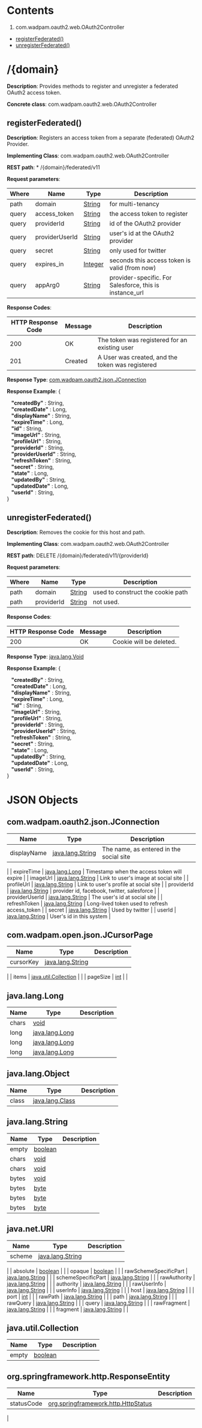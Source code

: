<!-- Table of Contents ---------------------------------------------------->
Contents
========
1. com.wadpam.oauth2.web.OAuth2Controller
  * [registerFederated()](#registerfederated)
  * [unregisterFederated()](#unregisterfederated)

<!-- Resource: /person ---------------------------------------------------->
/{domain}
============

**Description**: Provides methods to register and unregister a federated OAuth2 access token.

**Concrete class**: com.wadpam.oauth2.web.OAuth2Controller

<!-- Method: findByName() ---------------------------------------------------->		

registerFederated()
----------------

**Description**: Registers an access token from a separate (federated) OAuth2 Provider.

**Implementing Class**: com.wadpam.oauth2.web.OAuth2Controller

**REST path**: *     /{domain}/federated/v11

**Request parameters**:

| Where | Name | Type | Description |
|-------|------|------|-------------|
| path | domain | [String](#string) | for multi-tenancy |
| query | access_token | [String](#string) | the access token to register |
| query | providerId | [String](#string) | id of the OAuth2 provider |
| query | providerUserId | [String](#string) | user's id at the OAuth2 provider |
| query | secret | [String](#string) | only used for twitter |
| query | expires_in | [Integer](#integer) | seconds this access token is valid (from now) |
| query | appArg0 | [String](#string) | provider-specific. For Salesforce, this is instance_url |


**Response Codes**:

| HTTP Response Code | Message | Description |
|--------------------|---------|-------------|
| 200 | OK | The token was registered for an existing user |
| 201 | Created | A User was created, and the token was registered |

**Response Type**: [com.wadpam.oauth2.json.JConnection](#com.wadpam.oauth2.json.JConnection)

**Response Example**:
{<div>&nbsp;&nbsp;&nbsp;<b>"createdBy"</b>&nbsp;:&nbsp;String,</div><div>&nbsp;&nbsp;&nbsp;<b>"createdDate"</b>&nbsp;:&nbsp;Long,</div><div>&nbsp;&nbsp;&nbsp;<b>"displayName"</b>&nbsp;:&nbsp;String,</div><div>&nbsp;&nbsp;&nbsp;<b>"expireTime"</b>&nbsp;:&nbsp;Long,</div><div>&nbsp;&nbsp;&nbsp;<b>"id"</b>&nbsp;:&nbsp;String,</div><div>&nbsp;&nbsp;&nbsp;<b>"imageUrl"</b>&nbsp;:&nbsp;String,</div><div>&nbsp;&nbsp;&nbsp;<b>"profileUrl"</b>&nbsp;:&nbsp;String,</div><div>&nbsp;&nbsp;&nbsp;<b>"providerId"</b>&nbsp;:&nbsp;String,</div><div>&nbsp;&nbsp;&nbsp;<b>"providerUserId"</b>&nbsp;:&nbsp;String,</div><div>&nbsp;&nbsp;&nbsp;<b>"refreshToken"</b>&nbsp;:&nbsp;String,</div><div>&nbsp;&nbsp;&nbsp;<b>"secret"</b>&nbsp;:&nbsp;String,</div><div>&nbsp;&nbsp;&nbsp;<b>"state"</b>&nbsp;:&nbsp;Long,</div><div>&nbsp;&nbsp;&nbsp;<b>"updatedBy"</b>&nbsp;:&nbsp;String,</div><div>&nbsp;&nbsp;&nbsp;<b>"updatedDate"</b>&nbsp;:&nbsp;Long,</div><div>&nbsp;&nbsp;&nbsp;<b>"userId"</b>&nbsp;:&nbsp;String,</div>}
				
<!-- Method: findByName() ---------------------------------------------------->		

unregisterFederated()
----------------

**Description**: Removes the cookie for this host and path.

**Implementing Class**: com.wadpam.oauth2.web.OAuth2Controller

**REST path**: DELETE     /{domain}/federated/v11/{providerId}

**Request parameters**:

| Where | Name | Type | Description |
|-------|------|------|-------------|
| path | domain | [String](#string) | used to construct the cookie path |
| path | providerId | [String](#string) | not used. |


**Response Codes**:

| HTTP Response Code | Message | Description |
|--------------------|---------|-------------|
| 200 | OK | Cookie will be deleted. |

**Response Type**: [java.lang.Void](#java.lang.Void)

**Response Example**:
{<div>&nbsp;&nbsp;&nbsp;<b>"createdBy"</b>&nbsp;:&nbsp;String,</div><div>&nbsp;&nbsp;&nbsp;<b>"createdDate"</b>&nbsp;:&nbsp;Long,</div><div>&nbsp;&nbsp;&nbsp;<b>"displayName"</b>&nbsp;:&nbsp;String,</div><div>&nbsp;&nbsp;&nbsp;<b>"expireTime"</b>&nbsp;:&nbsp;Long,</div><div>&nbsp;&nbsp;&nbsp;<b>"id"</b>&nbsp;:&nbsp;String,</div><div>&nbsp;&nbsp;&nbsp;<b>"imageUrl"</b>&nbsp;:&nbsp;String,</div><div>&nbsp;&nbsp;&nbsp;<b>"profileUrl"</b>&nbsp;:&nbsp;String,</div><div>&nbsp;&nbsp;&nbsp;<b>"providerId"</b>&nbsp;:&nbsp;String,</div><div>&nbsp;&nbsp;&nbsp;<b>"providerUserId"</b>&nbsp;:&nbsp;String,</div><div>&nbsp;&nbsp;&nbsp;<b>"refreshToken"</b>&nbsp;:&nbsp;String,</div><div>&nbsp;&nbsp;&nbsp;<b>"secret"</b>&nbsp;:&nbsp;String,</div><div>&nbsp;&nbsp;&nbsp;<b>"state"</b>&nbsp;:&nbsp;Long,</div><div>&nbsp;&nbsp;&nbsp;<b>"updatedBy"</b>&nbsp;:&nbsp;String,</div><div>&nbsp;&nbsp;&nbsp;<b>"updatedDate"</b>&nbsp;:&nbsp;Long,</div><div>&nbsp;&nbsp;&nbsp;<b>"userId"</b>&nbsp;:&nbsp;String,</div>}
				

JSON Objects
============

<!-- JSON object: com.wadpam.oauth2.json.JConnection ---------------------------------------------------->		
com.wadpam.oauth2.json.JConnection
------------

| Name | Type | Description |
|------|------|-------------|
| displayName | [java.lang.String](#javalangstring) | The name, as entered in the social site
 |
| expireTime | [java.lang.Long](#javalanglong) | Timestamp when the access token will expire
 |
| imageUrl | [java.lang.String](#javalangstring) | Link to user's image at social site
 |
| profileUrl | [java.lang.String](#javalangstring) | Link to user's profile at social site
 |
| providerId | [java.lang.String](#javalangstring) | provider id, facebook, twitter, salesforce
 |
| providerUserId | [java.lang.String](#javalangstring) | The user's id at social site
 |
| refreshToken | [java.lang.String](#javalangstring) | Long-lived token used to refresh access_token
 |
| secret | [java.lang.String](#javalangstring) | Used by twitter
 |
| userId | [java.lang.String](#javalangstring) | User's id in this system
 |
<!-- JSON object: com.wadpam.open.json.JCursorPage ---------------------------------------------------->		
com.wadpam.open.json.JCursorPage
------------

| Name | Type | Description |
|------|------|-------------|
| cursorKey | [java.lang.String](#javalangstring) | 
 |
| items | [java.util.Collection](#javautilcollection) | 
 |
| pageSize | [int](#int) | 
 |
<!-- JSON object: java.lang.Long ---------------------------------------------------->		
java.lang.Long
------------

| Name | Type | Description |
|------|------|-------------|
| chars | [void](#void) |  |
| long | [java.lang.Long](#javalanglong) |  |
| long | [java.lang.Long](#javalanglong) |  |
| long | [java.lang.Long](#javalanglong) |  |
<!-- JSON object: java.lang.Object ---------------------------------------------------->		
java.lang.Object
------------

| Name | Type | Description |
|------|------|-------------|
| class | [java.lang.Class](#javalangclass) |  |
<!-- JSON object: java.lang.String ---------------------------------------------------->		
java.lang.String
------------

| Name | Type | Description |
|------|------|-------------|
| empty | [boolean](#boolean) |  |
| chars | [void](#void) |  |
| chars | [void](#void) |  |
| bytes | [void](#void) |  |
| bytes | [byte](#byte) |  |
| bytes | [byte](#byte) |  |
| bytes | [byte](#byte) |  |
<!-- JSON object: java.net.URI ---------------------------------------------------->		
java.net.URI
------------

| Name | Type | Description |
|------|------|-------------|
| scheme | [java.lang.String](#javalangstring) | 
 |
| absolute | [boolean](#boolean) |  |
| opaque | [boolean](#boolean) |  |
| rawSchemeSpecificPart | [java.lang.String](#javalangstring) |  |
| schemeSpecificPart | [java.lang.String](#javalangstring) | 
 |
| rawAuthority | [java.lang.String](#javalangstring) |  |
| authority | [java.lang.String](#javalangstring) | 
 |
| rawUserInfo | [java.lang.String](#javalangstring) |  |
| userInfo | [java.lang.String](#javalangstring) | 
 |
| host | [java.lang.String](#javalangstring) | 
 |
| port | [int](#int) | 
 |
| rawPath | [java.lang.String](#javalangstring) |  |
| path | [java.lang.String](#javalangstring) | 
 |
| rawQuery | [java.lang.String](#javalangstring) |  |
| query | [java.lang.String](#javalangstring) | 
 |
| rawFragment | [java.lang.String](#javalangstring) |  |
| fragment | [java.lang.String](#javalangstring) | 
 |
<!-- JSON object: java.util.Collection ---------------------------------------------------->		
java.util.Collection
------------

| Name | Type | Description |
|------|------|-------------|
| empty | [boolean](#boolean) |  |
<!-- JSON object: org.springframework.http.ResponseEntity ---------------------------------------------------->		
org.springframework.http.ResponseEntity
------------

| Name | Type | Description |
|------|------|-------------|
| statusCode | [org.springframework.http.HttpStatus](#orgspringframeworkhttphttpstatus) | 
 |

